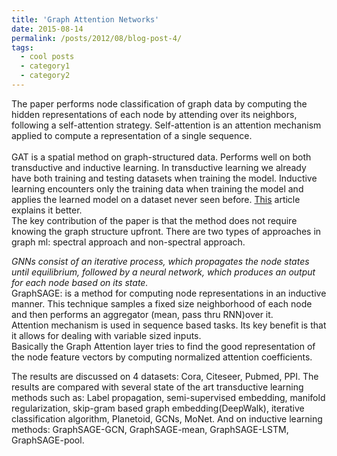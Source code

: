 ```yaml
---
title: 'Graph Attention Networks'
date: 2015-08-14
permalink: /posts/2012/08/blog-post-4/
tags:
  - cool posts
  - category1
  - category2
---
```


The paper performs node classification of graph data by computing the hidden representations of each node by attending over its neighbors, following a self-attention strategy. Self-attention is an attention mechanism applied to compute a representation of a single sequence.  
<br>
GAT is a spatial method on graph-structured data. Performs well on both transductive and inductive learning. In transductive learning we already have both training and testing datasets when training the model. Inductive learning encounters only the training data when training the model and applies the learned model on a dataset never seen before. [This](https://towardsdatascience.com/inductive-vs-transductive-learning-e608e786f7d) article explains it better.
<br>
The key contribution of the paper is that the method does not require knowing the graph structure upfront. 
There are two types of approaches in graph ml: spectral approach and non-spectral approach.
<br>

*GNNs consist of an iterative process, which propagates the node states until equilibrium, followed by a neural network, which produces an output for each node based on its state.*
<br>
GraphSAGE: is a method for computing node representations in an inductive manner. This technique samples a fixed size neighborhood of each node and then performs an aggregator (mean, pass thru RNN)over it.
<br>
Attention mechanism is used in sequence based tasks. Its key benefit is that it allows for dealing with variable sized inputs.
<br>
Basically the Graph Attention layer tries to find the good representation of the node feature vectors by computing normalized  attention coefficients.
<br>

The results are discussed on 4 datasets: Cora, Citeseer, Pubmed, PPI. The results are compared with several state of the art transductive learning methods such as: Label propagation, semi-supervised embedding, manifold regularization, skip-gram based graph embedding(DeepWalk), iterative classification algorithm, Planetoid, GCNs, MoNet. And on inductive learning methods: GraphSAGE-GCN, GraphSAGE-mean, GraphSAGE-LSTM, GraphSAGE-pool.






<!-- Headings are cool
======

You can have many headings
======

Aren't headings cool?
------ -->
